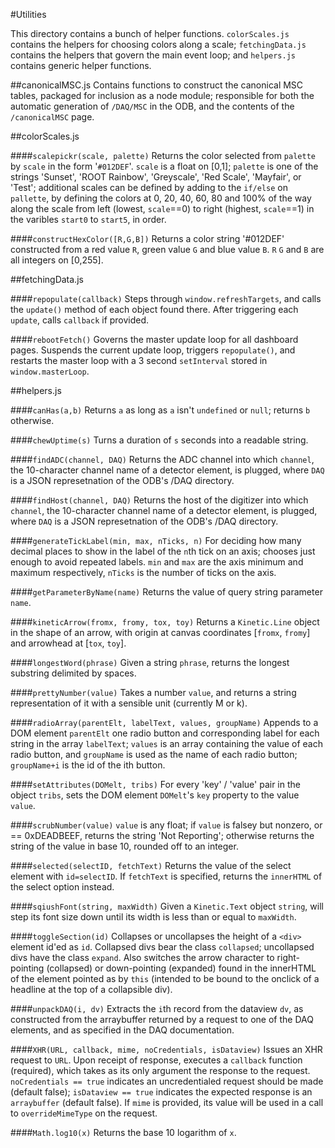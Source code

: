 #Utilities

This directory contains a bunch of helper functions.  `colorScales.js` contains the helpers for choosing colors along a scale; `fetchingData.js` contains the helpers that govern the main event loop; and `helpers.js` contains generic helper functions.

##canonicalMSC.js
Contains functions to construct the canonical MSC tables, packaged for inclusion as a node module; responsible for both the automatic generation of `/DAQ/MSC` in the ODB, and the contents of the `/canonicalMSC` page.

##colorScales.js

####`scalepickr(scale, palette)`
Returns the color selected from `palette` by `scale` in the form '`#012DEF`'.  `scale` is a float on [0,1]; `palette` is one of the strings 'Sunset', 'ROOT Rainbow', 'Greyscale', 'Red Scale', 'Mayfair', or 'Test'; additional scales can be defined by adding to the `if/else` on `pallette`, by defining the colors at 0, 20, 40, 60, 80 and 100% of the way along the scale from left (lowest, `scale`==0) to right (highest, `scale`==1) in the varibles `start0` to `start5`, in order.

####`constructHexColor([R,G,B])`
Returns a color string '#012DEF' constructed from a red value `R`, green value `G` and blue value `B`.  `R` `G` and `B` are all integers on [0,255].

##fetchingData.js

####`repopulate(callback)`
Steps through `window.refreshTargets`, and calls the `update()` method of each object found there.  After triggering each `update`, calls `callback` if provided.

####`rebootFetch()`
Governs the master update loop for all dashboard pages.  Suspends the current update loop, triggers `repopulate()`, and restarts the master loop with a 3 second `setInterval` stored in `window.masterLoop`.

##helpers.js

####`canHas(a,b)`
Returns `a` as long as `a` isn't `undefined` or `null`; returns `b` otherwise.

####`chewUptime(s)`
Turns a duration of `s` seconds into a readable string.

####`findADC(channel, DAQ)`
Returns the ADC channel into which `channel`, the 10-character channel name of a detector element, is plugged, where `DAQ` is a JSON represetnation of the ODB's /DAQ directory.

####`findHost(channel, DAQ)`
Returns the host of the digitizer into which `channel`, the 10-character channel name of a detector element, is plugged, where `DAQ` is a JSON represetnation of the ODB's /DAQ directory.

####`generateTickLabel(min, max, nTicks, n)`
For deciding how many decimal places to show in the label of the `n`th tick on an axis; chooses just enough to avoid repeated labels.  `min` and `max` are the axis minimum and maximum respectively, `nTicks` is the number of ticks on the axis. 

####`getParameterByName(name)`
Returns the value of query string parameter `name`.

####`kineticArrow(fromx, fromy, tox, toy)`
Returns a `Kinetic.Line` object in the shape of an arrow, with origin at canvas coordinates [`fromx`, `fromy`] and arrowhead at [`tox`, `toy`].

####`longestWord(phrase)`
Given a string `phrase`, returns the longest substring delimited by spaces.
 
####`prettyNumber(value)`
Takes a number `value`, and returns a string representation of it with a sensible unit (currently M or k).

####`radioArray(parentElt, labelText, values, groupName)`
Appends to a DOM element `parentElt` one radio button and corresponding label for each string in the array `labelText`; `values` is an array containing the value of each radio button, and `groupName` is used as the name of each radio button; `groupName+i` is the id of the ith button.

####`setAttributes(DOMelt, tribs)`
For every 'key' / 'value' pair in the object `tribs`, sets the DOM element `DOMelt`'s `key` property to the value `value`.

####`scrubNumber(value)`
`value` is any float; if `value` is falsey but nonzero, or == 0xDEADBEEF, returns the string 'Not Reporting'; otherwise returns the string of the value in base 10, rounded off to an integer.

####`selected(selectID, fetchText)`
Returns the value of the select element with `id=selectID`.  If `fetchText` is specified, returns the `innerHTML` of the select option instead.

####`sqiushFont(string, maxWidth)`
Given a `Kinetic.Text` object `string`, will step its font size down until its width is less than or equal to `maxWidth`. 

####`toggleSection(id)`
Collapses or uncollapses the height of a `<div>` element id'ed as `id`.  Collapsed divs bear the class `collapsed`; uncollapsed divs have the class `expand`.  Also switches the arrow character to right-pointing (collapsed) or down-pointing (expanded) found in the innerHTML of the element pointed as by `this` (intended to be bound to the onclick of a headline at the top of a collapsible div).

####`unpackDAQ(i, dv)`
Extracts the `i`th record from the dataview `dv`, as constructed from the arraybuffer returned by a request to one of the DAQ elements, and as specified in the DAQ documentation.

####`XHR(URL, callback, mime, noCredentials, isDataview)`
Issues an XHR request to `URL`.  Upon receipt of response, executes a `callback` function (required), which takes as its only argument the response to the request.  `noCredentials == true` indicates an uncredentialed request should be made (default false); `isDataview == true` indicates the expected response is an `arraybuffer` (default false).  If `mime` is provided, its value will be used in a call to `overrideMimeType` on the request. 

####`Math.log10(x)`
Returns the base 10 logarithm of `x`.
